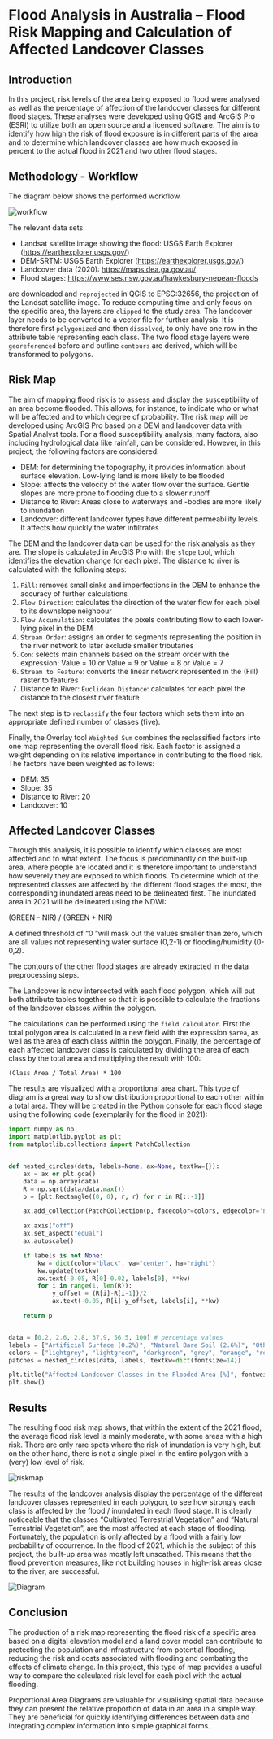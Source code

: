 # Flood Analysis in Australia – Flood Risk Mapping and Calculation of Affected Landcover Classes

## Introduction
In this project, risk levels of the area being exposed to flood were analysed as well as the percentage of affection of the landcover classes for different flood stages. These analyses were developed using QGIS and ArcGIS Pro (ESRI) to utilize both an open source and a licenced software. The aim is to identify how high the risk of flood exposure is in different parts of the area and to determine which landcover classes are how much exposed in percent to the actual flood in 2021 and two other flood stages.

## Methodology - Workflow 
The diagram below shows the performed workflow. 

![workflow](Figures/Workflow.png)

The relevant data sets 
* Landsat satellite image showing the flood: USGS Earth Explorer (https://earthexplorer.usgs.gov/)
* DEM-SRTM: USGS Earth Explorer (https://earthexplorer.usgs.gov/)
*	Landcover data (2020): https://maps.dea.ga.gov.au/
*	Flood stages: https://www.ses.nsw.gov.au/hawkesbury-nepean-floods

are downloaded and `reprojected` in QGIS to EPSG:32656, the projection of the Landsat satellite image. To reduce computing time and only focus on the specific area, the layers are `clipped` to the study area. The landcover layer needs to be converted to a vector file for further analysis. It is therefore first `polygonized` and then `dissolved`, to only have one row in the attribute table representing each class. The two flood stage layers were `georeferenced` before and outline `contours` are derived, which will be transformed to polygons.

## Risk Map
The aim of mapping flood risk is to assess and display the susceptibility of an area become flooded. This allows, for instance, to indicate who or what will be affected and to which degree of probability. 
The risk map will be developed using ArcGIS Pro based on a DEM and landcover data with Spatial Analyst tools.
For a flood susceptibility analysis, many factors, also including hydrological data like rainfall, can be considered. However, in this project, the following factors are considered:
*	DEM: for determining the topography, it provides information about surface elevation. Low-lying land is more likely to be flooded
*	Slope: affects the velocity of the water flow over the surface. Gentle slopes are more prone to flooding due to a slower runoff
*	Distance to River: Areas close to waterways and -bodies are more likely to inundation
*	Landcover: different landcover types have different permeability levels. It affects how quickly the water infiltrates

The DEM and the landcover data can be used for the risk analysis as they are.
The slope is calculated in ArcGIS Pro with the `slope` tool, which identifies the elevation change for each pixel. 
The distance to river is calculated with the following steps:
1.	`Fill`: removes small sinks and imperfections in the DEM to enhance the accuracy of further calculations
2.	`Flow Direction`: calculates the direction of the water flow for each pixel to its downslope neighbour
3.	`Flow Accumulation`: calculates the pixels contributing flow to each lower-lying pixel in the DEM
4.	`Stream Order`: assigns an order to segments representing the position in the river network to later exclude smaller tributaries
5.	`Con`: selects main channels based on the stream order with the expression:
    Value = 10 or Value = 9 or Value = 8 or Value = 7
6.	`Stream to Feature`: converts the linear network represented in the (Fill) raster to features
7.	Distance to River: `Euclidean Distance`: calculates for each pixel the distance to the closest river feature

The next step is to `reclassify` the four factors which sets them into an appropriate defined number of classes (five). 

Finally, the Overlay tool `Weighted Sum` combines the reclassified factors into one map representing the overall flood risk. Each factor is assigned a weight depending on its relative importance in contributing to the flood risk. The factors have been weighted as follows:
*	DEM: 35
*	Slope: 35
*	Distance to River: 20
*	Landcover: 10

## Affected Landcover Classes
Through this analysis, it is possible to identify which classes are most affected and to what extent. The focus is predominantly on the built-up area, where people are located and it is therefore important to understand how severely they are exposed to which floods.
To determine which of the represented classes are affected by the different flood stages the most, the corresponding inundated areas need to be delineated first. 
The inundated area in 2021 will be delineated using the NDWI:

(GREEN - NIR) / (GREEN + NIR)

A defined threshold of “0 “will mask out the values smaller than zero, which are all values not representing water surface (0,2-1) or flooding/humidity (0-0,2). 

The contours of the other flood stages are already extracted in the data preprocessing steps. 

The Landcover is now intersected with each flood polygon, which will put both attribute tables together so that it is possible to calculate the fractions of the landcover classes within the polygon. 

The calculations can be performed using the `field calculator`. First the total polygon area is calculated in a new field with the expression `$area`, as well as the area of each class within the polygon. Finally, the percentage of each affected landcover class is calculated by dividing the area of each class by the total area and multiplying the result with 100: 

`(Class Area / Total Area) * 100`

The results are visualized with a proportional area chart. This type of diagram is a great way to show distribution proportional to each other within a total area. They will be created in the Python console for each flood stage using the following code (exemplarily for the flood in 2021): 

```Python
import numpy as np
import matplotlib.pyplot as plt
from matplotlib.collections import PatchCollection


def nested_circles(data, labels=None, ax=None, textkw={}):
    ax = ax or plt.gca()
    data = np.array(data)
    R = np.sqrt(data/data.max())
    p = [plt.Rectangle((0, 0), r, r) for r in R[::-1]]

    ax.add_collection(PatchCollection(p, facecolor=colors, edgecolor='none'))

    ax.axis("off")
    ax.set_aspect("equal")
    ax.autoscale()

    if labels is not None:
        kw = dict(color="black", va="center", ha="right")
        kw.update(textkw)
        ax.text(-0.05, R[0]-0.02, labels[0], **kw)
        for i in range(1, len(R)):
            y_offset = (R[i]-R[i-1])/2
            ax.text(-0.05, R[i]-y_offset, labels[i], **kw)

    return p


data = [0.2, 2.6, 2.8, 37.9, 56.5, 100] # percentage values
labels = ["Artificial Surface (0.2%)", "Natural Bare Soil (2.6%)", "Other (2.8%)", "Natural Terrestrial Vegetation (37.9%)", "Cultivated Terrestrial Vegetation (56.5%)", "Total Area (100%)"] 
colors = ["lightgrey", "lightgreen", "darkgreen", "grey", "orange", "red"] 
patches = nested_circles(data, labels, textkw=dict(fontsize=14)) 

plt.title("Affected Landcover Classes in the Flooded Area [%]", fontweight='bold') 
plt.show()

```
## Results
The resulting flood risk map shows, that within the extent of the 2021 flood, the average flood risk level is mainly moderate, with some areas with a high risk. There are only rare spots where the risk of inundation is very high, but on the other hand, there is not a single pixel in the entire polygon with a (very) low level of risk.

![riskmap](Figures/FloodRiskMap.png)

The results of the landcover analysis display the percentage of the different landcover classes represented in each polygon, to see how strongly each class is affected by the flood / inundated in each flood stage. It is clearly noticeable that the classes “Cultivated Terrestrial Vegetation” and “Natural Terrestrial Vegetation”, are the most affected at each stage of flooding. Fortunately, the population is only affected by a flood with a fairly low probability of occurrence. In the flood of 2021, which is the subject of this project, the built-up area was mostly left unscathed. This means that the flood prevention measures, like not building houses in high-risk areas close to the river, are successful.

![Diagram](Figures/LC_FloodStages.png)

## Conclusion
The production of a risk map representing the flood risk of a specific area based on a digital elevation model and a land cover model can contribute to protecting the population and infrastructure from potential flooding, reducing the risk and costs associated with flooding and combating the effects of climate change. In this project, this type of map provides a useful way to compare the calculated risk level for each pixel with the actual flooding.

Proportional Area Diagrams are valuable for visualising spatial data because they can present the relative proportion of data in an area in a simple way. They are beneficial for quickly identifying differences between data and integrating complex information into simple graphical forms.

